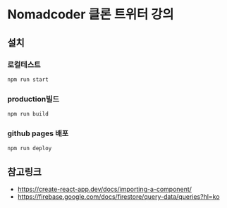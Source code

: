 # Nomadcoder 클론 트위터 강의
## 설치
### 로컬테스트 
```sh
npm run start
```
### production빌드
```sh
npm run build
```
### github pages 배포
```
npm run deploy
```

## 참고링크 
- https://create-react-app.dev/docs/importing-a-component/
- https://firebase.google.com/docs/firestore/query-data/queries?hl=ko
